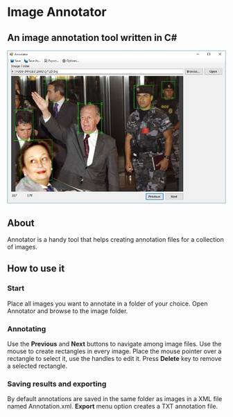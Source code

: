 # Image Annotator
## An image annotation tool written in C#
![Screen Capture](https://github.com/TrifonT/Annotator/blob/master/Annotator/images/example.JPG)

## About
Annotator is a handy tool that helps creating annotation files for a collection of images.

## How to use it
### Start
Place all images you want to annotate in a folder of your choice. Open Annotator and browse to the image folder. 

### Annotating
Use the **Previous** and **Next** buttons to navigate among image files. Use the mouse to create rectangles in every image. Place the mouse pointer over a rectangle to select it, use the handles to edit it. Press **Delete** key to remove a selected rectangle.

### Saving results and exporting
By default annotations are saved in the same folder as images in a XML file named Annotation.xml. **Export** menu option creates a TXT annotation file.




